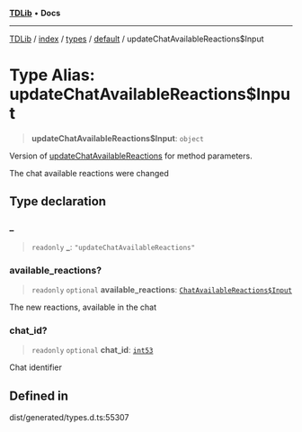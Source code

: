 [**TDLib**](../../../../../../README.md) • **Docs**

***

[TDLib](../../../../../../modules.md) / [index](../../../../../README.md) / [types](../../../README.md) / [default](../README.md) / updateChatAvailableReactions$Input

# Type Alias: updateChatAvailableReactions$Input

> **updateChatAvailableReactions$Input**: `object`

Version of [updateChatAvailableReactions](updateChatAvailableReactions.md) for method parameters.

The chat available reactions were changed

## Type declaration

### \_

> `readonly` **\_**: `"updateChatAvailableReactions"`

### available\_reactions?

> `readonly` `optional` **available\_reactions**: [`ChatAvailableReactions$Input`](ChatAvailableReactions$Input.md)

The new reactions, available in the chat

### chat\_id?

> `readonly` `optional` **chat\_id**: [`int53`](int53.md)

Chat identifier

## Defined in

dist/generated/types.d.ts:55307
